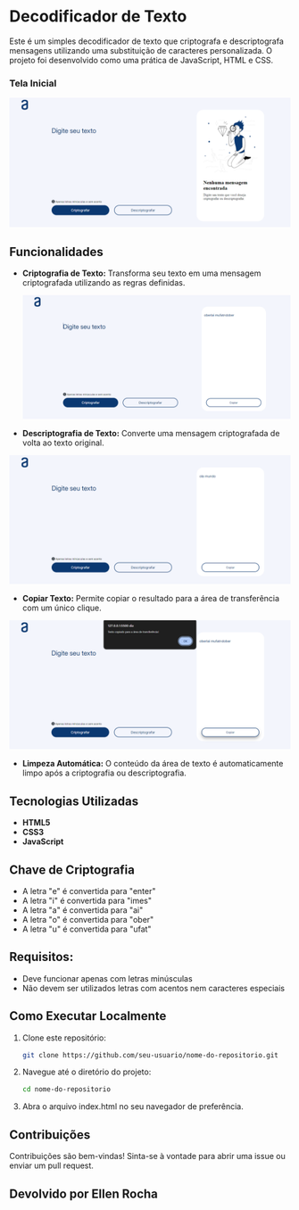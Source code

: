 # Decodificador de Texto

Este é um simples decodificador de texto que criptografa e descriptografa mensagens utilizando uma substituição de caracteres personalizada. O projeto foi desenvolvido como uma prática de JavaScript, HTML e CSS.

### Tela Inicial

![Tela Inicial](assets_readme/tela_inicial.png)

## Funcionalidades

- **Criptografia de Texto:** Transforma seu texto em uma mensagem criptografada utilizando as regras definidas.
  
  ![Texto Criptografado](assets_readme/texto_criptografado.png)

- **Descriptografia de Texto:** Converte uma mensagem criptografada de volta ao texto original.
  
![Texto Descriptografado](assets_readme/texto_descriptografado.png)

- **Copiar Texto:** Permite copiar o resultado para a área de transferência com um único clique.
  
![Texto Copiado](assets_readme/texto_copiado.png)

- **Limpeza Automática:** O conteúdo da área de texto é automaticamente limpo após a criptografia ou descriptografia.

## Tecnologias Utilizadas

- **HTML5**
- **CSS3**
- **JavaScript**

## Chave de Criptografia

- A letra "e" é convertida para "enter"
- A letra "i" é convertida para "imes"
- A letra "a" é convertida para "ai"
- A letra "o" é convertida para "ober"
- A letra "u" é convertida para "ufat"

## Requisitos:

- Deve funcionar apenas com letras minúsculas
- Não devem ser utilizados letras com acentos nem caracteres especiais

## Como Executar Localmente

1. Clone este repositório:
   ```bash
   git clone https://github.com/seu-usuario/nome-do-repositorio.git

2. Navegue até o diretório do projeto:
   ```bash
   cd nome-do-repositorio

3. Abra o arquivo index.html no seu navegador de preferência.

## Contribuições

Contribuições são bem-vindas! Sinta-se à vontade para abrir uma issue ou enviar um pull request.

## Devolvido por Ellen Rocha
